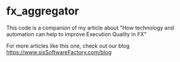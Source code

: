 # fx_aggregator
This code is a companion of my article about "How technology and automation can help to improve Execution Quality in FX"


For more articles like this one, check out our blog
https://www.sisSoftwareFactory.com/blog
